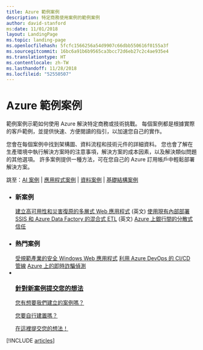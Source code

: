 ```yaml
---
title: Azure 範例案例
description: 特定商務使用案例的範例案例
author: david-stanford
ms:date: 11/01/2018
layout: LandingPage
ms.topic: landing-page
ms.openlocfilehash: 5fcfc1566256a54d9907c66dbb550616f0155a3f
ms.sourcegitcommit: 16bc6a91b6b9565ca3bcc72d6eb27c2c4ae935e4
ms.translationtype: HT
ms.contentlocale: zh-TW
ms.lasthandoff: 11/28/2018
ms.locfileid: "52550507"
---
```

# <a name="azure-example-scenarios"></a>Azure 範例案例

範例案例示範如何使用 Azure 解決特定商務或技術挑戰。 每個案例都是根據實際的客戶範例，並提供快速、方便閱讀的指引，以加速您自己的實作。

您會在每個案例中找到架構圖、資料流程和技術元件的詳細資料。 您也會了解在生產環境中執行解決方案時的注意事項，解決方案的成本因素，以及解決類似問題的其他選項。 許多案例提供一種方法，可在您自己的 Azure 訂用帳戶中輕鬆部署解決方案。

跳至：[AI 案例](#ai-scenarios) | [應用程式案例](#application-scenarios) | [資料案例](#data-scenarios) | [基礎結構案例](#infrastructure-scenarios)

<ul class="panelContent cardsL">
    <li>
        <div class="cardSize">
            <div class="cardPadding">
                <div class="card">
                    <div class="cardText">
                        <h3>新案例</h3>
                        <a class="barLink" href="/azure/architecture/example-scenario/infrastructure/multi-tier-app-disaster-recovery" data-linktype="absolute-path">建立高可用性和災害復原的多層式 Web 應用程式</a> (英文)
                        <a class="barLink" href="/azure/architecture/example-scenario/data/hybrid-etl-with-adf" data-linktype="absolute-path">使用現有內部部署 SSIS 和 Azure Data Factory 的混合式 ETL</a> (英文)
                        <a class="barLink" href="/azure/architecture/example-scenario/apps/decentralized-trust" data-linktype="absolute-path">Azure 上銀行間的分散式信任</a>
                    </div>
                </div>
            </div>
        </div>
    </li>
    <li>
        <div class="cardSize">
            <div class="cardPadding">
                <div class="card">
                    <div class="cardText">
                        <h3>熱門案例</h3>
                        <a class="barLink" href="/azure/architecture/example-scenario/infrastructure/regulated-multitier-app" data-linktype="absolute-path">受規範產業的安全 Windows Web 應用程式</a>
                        <a class="barLink" href="/azure/architecture/example-scenario/apps/devops-dotnet-webapp" data-linktype="absolute-path">利用 Azure DevOps 的 CI/CD 管線</a>
                        <a class="barLink" href="/azure/architecture/example-scenario/data/fraud-detection" data-linktype="absolute-path">Azure 上的即時詐騙偵測</a>
                    </div>
                </div>
            </div>
        </div>
    </li>
    <li>
        <div class="cardSize">
            <div class="cardPadding">
                <div class="card">
                    <div class="cardText">
                        <a href="https://forms.office.com/Pages/ResponsePage.aspx?id=v4j5cvGGr0GRqy180BHbRy0ZnoKOXdVBqaBz653YPElUNjlNMEpPMDNSSU1aWEIxMFNFNlY2T0E3NC4u" data-linktype="external">
                            <div class="cardSize cardsF">
                                <div class="cardPadding">
                                    <div class="card">
                                        <div class="cardImageOuter">
                                            <div class="cardImage">
                                                <img src="https://docs.microsoft.com/en-us/media/common/i_feedback.svg" alt="" data-linktype="external">
                                            </div>
                                        </div>
                                        <div class="cardText">
                                            <h3 class="x-hidden-focus">針對新案例提交您的想法</h3>
                                            <p>您有想要我們建立的案例嗎？</p>
                                            <p>您要自行建置嗎？</p>
                                            <p>在這裡提交您的想法！</p>
                                        </div>
                                    </div>
                                </div>
                            </div>
                        </a>
                    </div>
                </div>
            </div>
        </div>
    </li>
</ul>

[!INCLUDE [articles](../../includes/scenario_articles.md)]